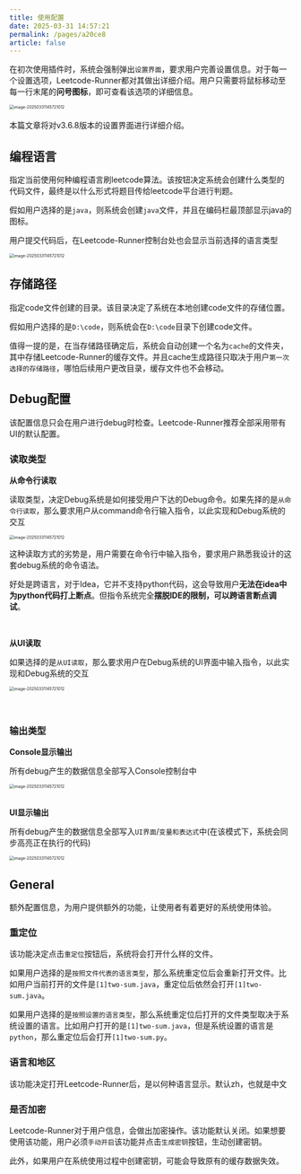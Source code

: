 ```yaml
---
title: 使用配置
date: 2025-03-31 14:57:21
permalink: /pages/a20ce8
article: false
---
```


在初次使用插件时，系统会强制弹出`设置界面`，要求用户完善设置信息。对于每一个设置选项，Leetcode-Runner都对其做出详细介绍。用户只需要将鼠标移动至每一行末尾的**问号图标**，即可查看该选项的详细信息。

<img src="../../../images/使用配置/usage-setting.png" alt="image-20250331145721012" style="display: block; margin: 0 auto; zoom:50%;" />

</br>
本篇文章将对v3.6.8版本的设置界面进行详细介绍。

## 编程语言
指定当前使用何种编程语言刷leetcode算法。该按钮决定系统会创建什么类型的代码文件，最终是以什么形式将题目传给leetcode平台进行判题。

假如用户选择的是`java`，则系统会创建`java`文件，并且在编码栏最顶部显示java的图标。

用户提交代码后，在Leetcode-Runner控制台处也会显示当前选择的语言类型

<img src="../../../images/使用配置/打开java.jpg" alt="image-20250331145721012" style="display: block; margin: 0 auto; zoom:50%;" />


## 存储路径
指定code文件创建的目录。该目录决定了系统在本地创建code文件的存储位置。

假如用户选择的是`D:\code`，则系统会在`D:\code`目录下创建code文件。

值得一提的是，在当存储路径确定后，系统会自动创建一个名为`cache`的文件夹，其中存储Leetcode-Runner的缓存文件。并且cache生成路径只取决于用户`第一次选择的存储路径`，哪怕后续用户更改目录，缓存文件也不会移动。

## Debug配置
该配置信息只会在用户进行debug时检查。Leetcode-Runner推荐全部采用带有UI的默认配置。

### 读取类型

**从命令行读取**

读取类型，决定Debug系统是如何接受用户下达的Debug命令。如果先择的是`从命令行读取`，那么要求用户从command命令行输入指令，以此实现和Debug系统的交互

<img src="../../../images/使用配置/命令行.jpg" alt="image-20250331145721012" style="display: block; margin: 0 auto; zoom:50%;" />

这种读取方式的劣势是，用户需要在命令行中输入指令，要求用户熟悉我设计的这套debug系统的命令语法。

好处是跨语言，对于Idea，它并不支持python代码，这会导致用户**无法在idea中为python代码打上断点**。但指令系统完全**摆脱IDE的限制，可以跨语言断点调试**。

</br>

**从UI读取**

如果选择的是`从UI读取`，那么要求用户在Debug系统的UI界面中输入指令，以此实现和Debug系统的交互

<img src="../../../images/使用配置/UI按键.jpg" alt="image-20250331145721012" style="display: block; margin: 0 auto; zoom:50%;" />

</br>
</br>

### 输出类型
**Console显示输出**

所有debug产生的数据信息全部写入Console控制台中

<img src="../../../images/使用配置/console输出.jpg" alt="image-20250331145721012" style="display: block; margin: 0 auto; zoom:50%;" />

</br>

**UI显示输出**

所有debug产生的数据信息全部写入`UI界面`/`变量和表达式`中(在该模式下，系统会同步高亮正在执行的代码)

<img src="../../../images/使用配置/UI输出.png" alt="image-20250331145721012" style="display: block; margin: 0 auto; zoom:50%;" />


## General
额外配置信息，为用户提供额外的功能，让使用者有着更好的系统使用体验。

### 重定位

该功能决定点击`重定位`按钮后，系统将会打开什么样的文件。

如果用户选择的是`按照文件代表的语言类型`，那么系统重定位后会重新打开文件。比如用户当前打开的文件是`[1]two-sum.java`，重定位后依然会打开`[1]two-sum.java`。

如果用户选择的是`按照设置的语言类型`，那么系统重定位后打开的文件类型取决于系统设置的语言。比如用户打开的是`[1]two-sum.java`，但是系统设置的语言是`python`，那么重定位后会打开`[1]two-sum.py`。

### 语言和地区
该功能决定打开Leetcode-Runner后，是以何种语言显示。默认zh，也就是中文

### 是否加密
Leetcode-Runner对于用户信息，会做出加密操作。该功能默认关闭。如果想要使用该功能，用户必须`手动开启`该功能并点击`生成密钥`按钮，生动创建密钥。

此外，如果用户在系统使用过程中创建密钥，可能会导致原有的缓存数据失效。